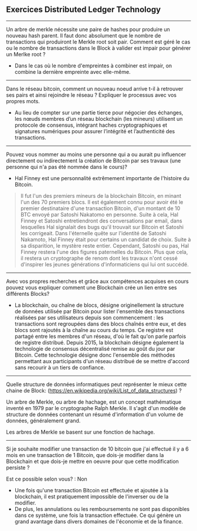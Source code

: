## Exercices Distributed Ledger Technology

-----------------

Un arbre de merkle nécessite une paire de hashes pour produire un nouveau hash parent.
Il faut donc absolument que le nombre de transactions qui produiront le Merkle root soit pair.
Comment est géré le cas ou le nombre de transactions dans le Block à valider est impair pour générer un Merlke root ?

* Dans le cas où le nombre d'empreintes à combiner est impair, on combine la dernière empreinte avec elle-même.

-----------------

Dans le réseau bitcoin, comment un nouveau noeud arrive t-il à retrouver ses pairs et ainsi rejoindre le réseau ?
Expliquer le processus avec vos propres mots.

* Au lieu de compter sur une partie tierce pour négocier des échanges, les nœuds membres d’un réseau blockchain (les mineurs) utilisent un protocole de consensus,
intégrant haches cryptographiques et signatures numériques pour assurer l’intégrité et l’authenticité des transactions.

-----------------

Pouvez vous nommer au moins une personne qui a ou aurait pu influencer directement ou
indirectement la création de Bitcoin par ses travaux (une personne qui n'a pas été nommée dans le cours)?

* Hal Finney est une personnalité extrêmement importante de l'histoire du Bitcoin.

> Il fut l'un des premiers mineurs de la blockchain Bitcoin, en minant l'un des 70 premiers blocs.
> Il est également connu pour avoir été le premier destinataire d'une transaction Bitcoin, d'un montant de 10 BTC envoyé par Satoshi Nakatomo en personne.
> Suite à cela, Hal Finney et Satoshi entretiendront des conversations par email, dans lesquelles Hal signalait des bugs qu'il trouvait sur Bitcoin et Satoshi les corrigeait.
> Dans l'éternelle quête sur l'identité de Satoshi Nakamoto, Hal Finney était pour certains un candidat de choix.
> Suite à sa disparition, le mystère reste entier. Cependant, Satoshi ou pas, Hal Finney restera l'une des figures paternelles du Bitcoin.
> Plus que cela, il restera un cryptographe de renom dont les travaux n'ont cessé d'inspirer les jeunes générations d'informaticiens qui lui ont succédé.

-----------------

Avec vos propres recherches et grâce aux compétences acquises en cours pouvez vous expliquer comment une Blockchain crée un lien entre ses différents Blocks?

* La blockchain, ou chaîne de blocs, désigne originellement la structure de données utilisée par Bitcoin pour lister l'ensemble des transactions réalisées par ses utilisateurs depuis son commencement : les transactions sont regroupées dans des blocs chaînés entre eux, et des blocs sont rajoutés à la chaîne au cours du temps. Ce registre est partagé entre les membres d'un réseau, d'où le fait qu'on parle parfois de registre distribué.
Depuis 2015, la blockchain désigne également la technologie de consensus décentralisé remise au goût du jour par Bitcoin.
Cette technologie désigne donc l'ensemble des méthodes permettant aux participants d'un réseau distribué de se mettre d'accord sans recourir à un tiers de confiance.

-----------------

Quelle structure de données informatiques peut représenter le mieux cette chaine de Block: (https://en.wikipedia.org/wiki/List_of_data_structures) ?

Un arbre de Merkle, ou arbre de hachage, est un concept mathématique inventé en 1979 par le cryptographe Ralph Merkle.
Il s'agit d'un modèle de structure de données contenant un résumé d'information d'un volume de données, généralement grand.

Les arbres de Merkle se basent sur une fonction de hachage.

-----------------

Si je souhaite modifier une transaction de 10 bitcoin que j'ai effectué il y a 6 mois en une transaction de 1 Bitcoin,
que dois-je modifier dans la Blockchain et que dois-je mettre en oeuvre pour que cette modification persiste ?

Est ce possible selon vous? : Non

* Une fois qu'une transaction Bitcoin est effectuée et ajoutée à la blockchain, il est pratiquement impossible de l'inverser ou de la modifier.
* De plus, les annulations ou les remboursements ne sont pas disponibles dans ce système, une fois la transaction effectuée.
Ce qui génère un grand avantage dans divers domaines de l'économie et de la finance.